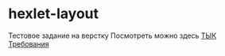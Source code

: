 # hexlet-layout

Тестовое задание на верстку
Посмотреть можно здесь <a href="https://mkh1n.github.io/hexlet-layout/">ТЫК</a><br>
<a href="https://hexlet-ru.notion.site/38fd01d380cb43efa94702b5188cfde4">Требования</a>
